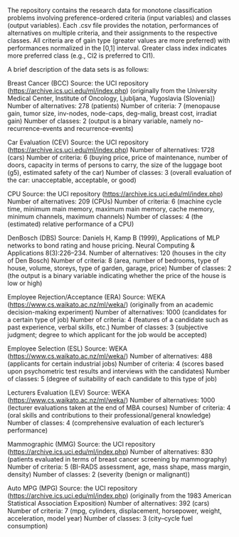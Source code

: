 The repository contains the research data for monotone classification problems involving preference-ordered criteria (input variables) and classes (output variables). Each .csv file provides the notation, performances of alternatives on multiple criteria, and their assignments to the respective classes. All criteria are of gain type (greater values are more preferred) with performances normalized in the [0,1] interval. Greater class index indicates more preferred class (e.g., Cl2 is preferred to Cl1).

A brief description of the data sets is as follows:

Breast Cancer (BCC)
Source: the UCI repository (https://archive.ics.uci.edu/ml/index.php) (originally from the University Medical Center, Institute of Oncology, Ljubljana, Yugoslavia (Slovenia))
Number of alternatives: 278 (patients)
Number of criteria: 7 (menopause gain, tumor size, inv-nodes, node-caps, deg-malig, breast cost, irradiat gain)
Number of classes: 2 (output is a binary variable, namely no-recurrence-events and recurrence-events)

Car Evaluation (CEV)
Source: the UCI repository (https://archive.ics.uci.edu/ml/index.php) Number of alternatives: 1728 (cars)
Number of criteria: 6 (buying price, price of maintenance, number of doors, capacity in terms of persons to carry, the size of the luggage boot (g5), estimated safety of the car)
Number of classes: 3 (overall evaluation of the car: unacceptable, acceptable, or good)

CPU
Source: the UCI repository (https://archive.ics.uci.edu/ml/index.php)
Number of alternatives: 209 (CPUs)
Number of criteria: 6 (machine cycle time, minimum main memory, maximum main memory, cache memory, minimum channels, maximum channels)
Number of classes: 4 (the (estimated) relative performance of a CPU)

DenBosch (DBS)
Source: Daniels H, Kamp B (1999), Applications of MLP networks to bond rating and house pricing. Neural Computing & Applications 8(3):226–234.
Number of alternatives: 120 (houses in the city of Den Bosch)
Number of criteria: 8 (area, number of bedrooms, type of house, volume, storeys, type of garden, garage, price)
Number of classes: 2 (the output is a binary variable indicating whether the price of the house is low or high)

Employee Rejection/Acceptance (ERA)
Source: WEKA (https://www.cs.waikato.ac.nz/ml/weka/) (originally from an academic decision-making experiment)
Number of alternatives: 1000 (candidates for a certain type of job)
Number of criteria: 4 (features of a candidate such as past experience, verbal skills, etc.)
Number of classes: 3 (subjective judgment; degree to which applicant for the job would be accepted) 

Employee Selection (ESL)
Source: WEKA (https://www.cs.waikato.ac.nz/ml/weka/)
Number of alternatives: 488 (applicants for certain industrial jobs)
Number of criteria: 4 (scores based upon psychometric test results and interviews with the candidates)
Number of classes: 5 (degree of suitability of each candidate to this type of job)

Lecturers Evaluation (LEV)
Source: WEKA (https://www.cs.waikato.ac.nz/ml/weka/) 
Number of alternatives: 1000 (lecturer evaluations taken at the end of MBA courses)
Number of criteria: 4 (oral skills and contributions to their professional/general knowledge)
Number of classes: 4 (comprehensive evaluation of each lecturer’s performance)

Mammographic (MMG)
Source: the UCI repository (https://archive.ics.uci.edu/ml/index.php) 
Number of alternatives: 830 (patients evaluated in terms of breast cancer screening by mammography)
Number of criteria: 5 (BI-RADS assessment, age, mass shape, mass margin, density)
Number of classes: 2 (severity (benign or malignant))

Auto MPG (MPG)
Source: the UCI repository (https://archive.ics.uci.edu/ml/index.php) (originally from the 1983 American Statistical Association Exposition)
Number of alternatives: 392 (cars)
Number of criteria: 7 (mpg, cylinders, displacement, horsepower, weight, acceleration, model year)
Number of classes: 3 (city–cycle fuel consumption)
